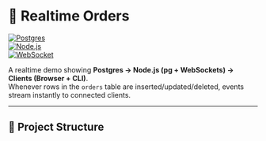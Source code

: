 # 🚀 Realtime Orders

[![Postgres](https://img.shields.io/badge/Postgres-12%2B-blue?logo=postgresql)](https://www.postgresql.org/)  
[![Node.js](https://img.shields.io/badge/Node.js-18%2B-green?logo=node.js)](https://nodejs.org/)  
[![WebSocket](https://img.shields.io/badge/WebSocket-enabled-orange?logo=websocket)](https://developer.mozilla.org/en-US/docs/Web/API/WebSockets_API)

A realtime demo showing **Postgres → Node.js (pg + WebSockets) → Clients (Browser + CLI)**.  
Whenever rows in the `orders` table are inserted/updated/deleted, events stream instantly to connected clients.

---

## 📂 Project Structure

